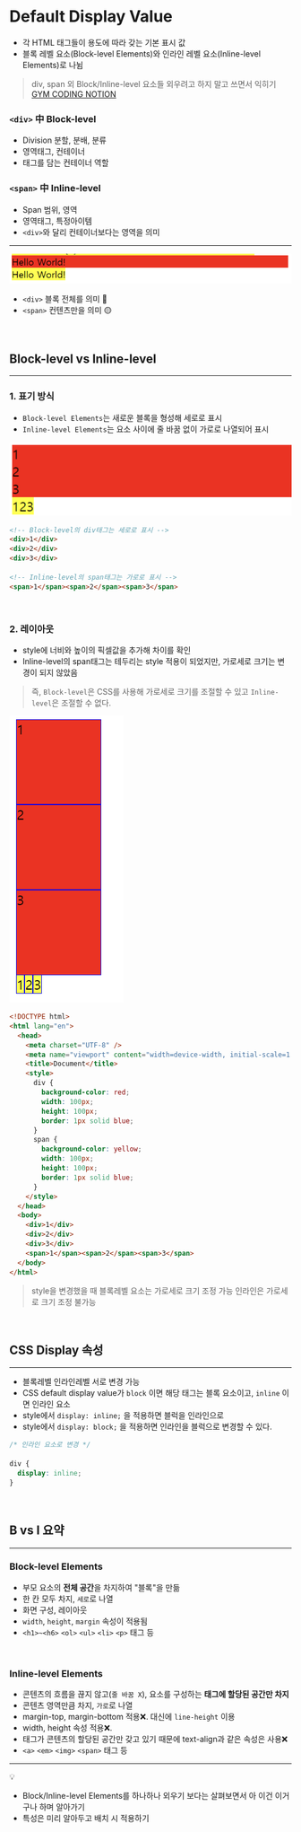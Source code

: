 # Default Display Value

- 각 HTML 태그들이 용도에 따라 갖는 기본 표시 값
- 블록 레벨 요소(Block-level Elements)와 인라인 레벨 요소(Inline-level Elements)로 나뉨

> div, span 외 Block/Inline-level 요소들 외우려고 하지 말고 쓰면서 익히기
> [GYM CODING NOTION
> ](https://gymcoding.notion.site/Inline-VS-Block-Element-362ac27ec2e5440eb6eebeb8cec53348)

### `<div>` 中 Block-level

- Division 분할, 분배, 분류
- 영역태그, 컨테이너
- 태그를 담는 컨테이너 역할

### `<span>` 中 Inline-level

- Span 범위, 영역
- 영역태그, 특정아이템
- `<div>`와 달리 컨테이너보다는 영역을 의미

---

![5_divspan1](image/5_divspan1.png)

- `<div>` 블록 전체를 의미 🔴
- `<span>` 컨텐츠만을 의미 🟡

<br>

## Block-level vs Inline-level

---

### 1. 표기 방식

- `Block-level Elements`는 새로운 블록을 형성해 세로로 표시
- `Inline-level Elements`는 요소 사이에 줄 바꿈 없이 가로로 나열되어 표시

![5_divspan2](image/5_divspan2.png)

```html
<!-- Block-level의 div태그는 세로로 표시 -->
<div>1</div>
<div>2</div>
<div>3</div>

<!-- Inline-level의 span태그는 가로로 표시 -->
<span>1</span><span>2</span><span>3</span>
```

<br>

### 2. 레이아웃

- style에 너비와 높이의 픽셀값을 추가해 차이를 확인
- Inline-level의 span태그는 테두리는 style 적용이 되었지만, 가로세로 크기는 변경이 되지 않았음

> 즉, `Block-level`은 CSS를 사용해 가로세로 크기를 조절할 수 있고 `Inline-level`은 조절할 수 없다.

![5_divspan3](image/5_divspan3.png)

```html
<!DOCTYPE html>
<html lang="en">
  <head>
    <meta charset="UTF-8" />
    <meta name="viewport" content="width=device-width, initial-scale=1.0" />
    <title>Document</title>
    <style>
      div {
        background-color: red;
        width: 100px;
        height: 100px;
        border: 1px solid blue;
      }
      span {
        background-color: yellow;
        width: 100px;
        height: 100px;
        border: 1px solid blue;
      }
    </style>
  </head>
  <body>
    <div>1</div>
    <div>2</div>
    <div>3</div>
    <span>1</span><span>2</span><span>3</span>
  </body>
</html>
```

> style을 변경했을 때 블록레벨 요소는 가로세로 크기 조정 가능 인라인은 가로세로 크기 조정 불가능

<br>

## CSS Display 속성

---

- 블록레벨 인라인레벨 서로 변경 가능
- CSS default display value가 `block` 이면 해당 태그는 블록 요소이고, `inline` 이면 인라인 요소
- style에서 `display: inline;` 을 적용하면 블럭을 인라인으로
- style에서 `display: block;` 을 적용하면 인라인을 블럭으로 변경할 수 있다.

```css
/* 인라인 요소로 변경 */

div {
  display: inline;
}
```

<br>

## B vs I 요약

---

### Block-level Elements

- 부모 요소의 **전체 공간**을 차지하여 "블록"을 만듦
- 한 칸 모두 차지, `세로`로 나열
- 화면 구성, 레이아웃
- `width`, `height`, `margin` 속성이 적용됨
- `<h1>~<h6>` `<ol>` `<ul>` `<li>` `<p>` 태그 등

<br>

### Inline-level Elements

- 콘텐츠의 흐름을 끊지 않고(`줄 바꿈 X`), 요소를 구성하는 **태그에 할당된 공간만 차지**
- 콘텐츠 영역만큼 차지, `가로`로 나열
- margin-top, margin-bottom 적용❌. 대신에 `line-height` 이용
- width, height 속성 적용❌.
- 태그가 콘텐츠의 할당된 공간만 갖고 있기 때문에 text-align과 같은 속성은 사용❌
- `<a>` `<em>` `<img>` `<span>` 태그 등

---

💡

- Block/Inline-level Elements를 하나하나 외우기 보다는 살펴보면서 아 이건 이거구나 하며 알아가기
- 특성은 미리 알아두고 배치 시 적용하기

